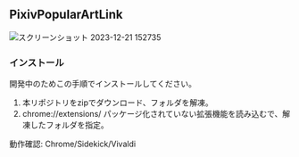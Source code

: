 ## PixivPopularArtLink

![スクリーンショット 2023-12-21 152735](https://github.com/khrtz/PixivPopularArtLink/assets/3260407/91f306b1-6dfa-4055-957a-59debf77210d)

### インストール
開発中のためこの手順でインストールしてください。
1. 本リポジトリをzipでダウンロード、フォルダを解凍。
2. chrome://extensions/ パッケージ化されていない拡張機能を読み込むで、解凍したフォルダを指定。

動作確認: Chrome/Sidekick/Vivaldi
